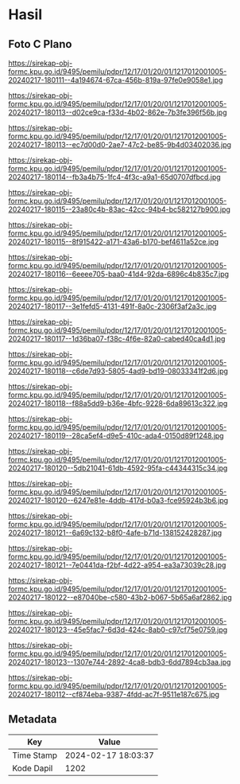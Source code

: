 # Hasil

## Foto C Plano

https://sirekap-obj-formc.kpu.go.id/9495/pemilu/pdpr/12/17/01/20/01/1217012001005-20240217-180111--4a194674-67ca-456b-819a-97fe0e9058e1.jpg

https://sirekap-obj-formc.kpu.go.id/9495/pemilu/pdpr/12/17/01/20/01/1217012001005-20240217-180113--d02ce9ca-f33d-4b02-862e-7b3fe396f56b.jpg

https://sirekap-obj-formc.kpu.go.id/9495/pemilu/pdpr/12/17/01/20/01/1217012001005-20240217-180113--ec7d00d0-2ae7-47c2-be85-9b4d03402036.jpg

https://sirekap-obj-formc.kpu.go.id/9495/pemilu/pdpr/12/17/01/20/01/1217012001005-20240217-180114--fb3a4b75-1fc4-4f3c-a9a1-65d0707dfbcd.jpg

https://sirekap-obj-formc.kpu.go.id/9495/pemilu/pdpr/12/17/01/20/01/1217012001005-20240217-180115--23a80c4b-83ac-42cc-94b4-bc582127b900.jpg

https://sirekap-obj-formc.kpu.go.id/9495/pemilu/pdpr/12/17/01/20/01/1217012001005-20240217-180115--8f915422-a171-43a6-b170-bef4611a52ce.jpg

https://sirekap-obj-formc.kpu.go.id/9495/pemilu/pdpr/12/17/01/20/01/1217012001005-20240217-180116--6eeee705-baa0-41d4-92da-6896c4b835c7.jpg

https://sirekap-obj-formc.kpu.go.id/9495/pemilu/pdpr/12/17/01/20/01/1217012001005-20240217-180117--3e1fefd5-4131-491f-8a0c-2306f3af2a3c.jpg

https://sirekap-obj-formc.kpu.go.id/9495/pemilu/pdpr/12/17/01/20/01/1217012001005-20240217-180117--1d36ba07-f38c-4f6e-82a0-cabed40ca4d1.jpg

https://sirekap-obj-formc.kpu.go.id/9495/pemilu/pdpr/12/17/01/20/01/1217012001005-20240217-180118--c6de7d93-5805-4ad9-bd19-08033341f2d6.jpg

https://sirekap-obj-formc.kpu.go.id/9495/pemilu/pdpr/12/17/01/20/01/1217012001005-20240217-180118--f88a5dd9-b36e-4bfc-9228-6da89613c322.jpg

https://sirekap-obj-formc.kpu.go.id/9495/pemilu/pdpr/12/17/01/20/01/1217012001005-20240217-180119--28ca5ef4-d9e5-410c-ada4-0150d89f1248.jpg

https://sirekap-obj-formc.kpu.go.id/9495/pemilu/pdpr/12/17/01/20/01/1217012001005-20240217-180120--5db21041-61db-4592-95fa-c44344315c34.jpg

https://sirekap-obj-formc.kpu.go.id/9495/pemilu/pdpr/12/17/01/20/01/1217012001005-20240217-180120--6247e81e-4ddb-417d-b0a3-fce95924b3b6.jpg

https://sirekap-obj-formc.kpu.go.id/9495/pemilu/pdpr/12/17/01/20/01/1217012001005-20240217-180121--6a69c132-b8f0-4afe-b71d-138152428287.jpg

https://sirekap-obj-formc.kpu.go.id/9495/pemilu/pdpr/12/17/01/20/01/1217012001005-20240217-180121--7e0441da-f2bf-4d22-a954-ea3a73039c28.jpg

https://sirekap-obj-formc.kpu.go.id/9495/pemilu/pdpr/12/17/01/20/01/1217012001005-20240217-180122--e87040be-c580-43b2-b067-5b65a6af2862.jpg

https://sirekap-obj-formc.kpu.go.id/9495/pemilu/pdpr/12/17/01/20/01/1217012001005-20240217-180123--45e5fac7-6d3d-424c-8ab0-c97cf75e0759.jpg

https://sirekap-obj-formc.kpu.go.id/9495/pemilu/pdpr/12/17/01/20/01/1217012001005-20240217-180123--1307e744-2892-4ca8-bdb3-6dd7894cb3aa.jpg

https://sirekap-obj-formc.kpu.go.id/9495/pemilu/pdpr/12/17/01/20/01/1217012001005-20240217-180112--cf874eba-9387-4fdd-ac7f-9511e187c675.jpg


## Metadata

| Key        | Value               |
| ---------- | ------------------- |
| Time Stamp | 2024-02-17 18:03:37 |
| Kode Dapil | 1202                |



